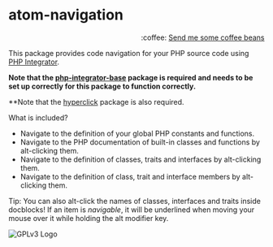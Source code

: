 # atom-navigation
<p align="right">
:coffee:
<a href="https://www.paypal.com/cgi-bin/webscr?cmd=_s-xclick&hosted_button_id=YKTNLZCRHMRTJ">Send me some coffee beans</a>
</p>

This package provides code navigation for your PHP source code using [PHP Integrator](https://github.com/php-integrator/atom-base).

**Note that the [php-integrator-base](https://github.com/php-integrator/atom-base) package is required and needs to be set up correctly for this package to function correctly.**

**Note that the [hyperclick](https://github.com/facebooknuclide/hyperclick) package is also required.

What is included?
  * Navigate to the definition of your global PHP constants and functions.
  * Navigate to the PHP documentation of built-in classes and functions by alt-clicking them.
  * Navigate to the definition of classes, traits and interfaces by alt-clicking them.
  * Navigate to the definition of class, trait and interface members by alt-clicking them.

Tip: You can also alt-click the names of classes, interfaces and traits inside docblocks! If an item is *navigable*, it will be underlined when moving your mouse over it while holding the alt modifier key.

![GPLv3 Logo](http://gplv3.fsf.org/gplv3-127x51.png)
